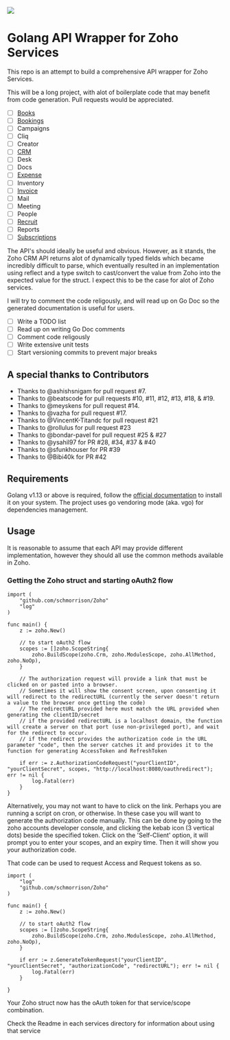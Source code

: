 [![](https://godoc.org/github.com/schmorrison/Zoho?status.svg)](http://godoc.org/github.com/schmorrison/Zoho)

# Golang API Wrapper for Zoho Services

This repo is an attempt to build a comprehensive API wrapper for Zoho Services.

This will be a long project, with alot of boilerplate code that may benefit from code generation. Pull requests would be appreciated.

- [ ] [Books](https://github.com/schmorrison/Zoho/tree/master/books)
- [ ] [Bookings](https://github.com/schmorrison/Zoho/tree/master/bookings)
- [ ] Campaigns
- [ ] Cliq
- [ ] Creator
- [ ] [CRM](https://github.com/schmorrison/Zoho/tree/master/crm)
- [ ] Desk
- [ ] Docs
- [ ] [Expense](https://github.com/schmorrison/Zoho/tree/master/expense)
- [ ] Inventory
- [ ] [Invoice](https://github.com/schmorrison/Zoho/tree/master/invoice)
- [ ] Mail
- [ ] Meeting
- [ ] People
- [ ] [Recruit](https://github.com/schmorrison/Zoho/tree/master/recruit)
- [ ] Reports
- [ ] [Subscriptions](https://github.com/schmorrison/Zoho/tree/master/subscriptions)

The API's should ideally be useful and obvious. However, as it stands, the Zoho CRM API returns alot of dynamically typed fields which became incredibly difficult to parse, which eventually resulted in an implementation using reflect and a type switch to cast/convert the value from Zoho into the expected value for the struct. I expect this to be the case for alot of Zoho services.

I will try to comment the code religously, and will read up on Go Doc so the generated documentation is useful for users.
- [ ] Write a TODO list
- [ ] Read up on writing Go Doc comments
- [ ] Comment code religously
- [ ] Write extensive unit tests
- [ ] Start versioning commits to prevent major breaks

## A special thanks to Contributors
- Thanks to @ashishsnigam for pull request #7.
- Thanks to @beatscode for pull requests #10, #11, #12, #13, #18, & #19.
- Thanks to @meyskens for pull request #14.
- Thanks to @vazha for pull request #17.
- Thanks to @VincentK-Titandc for pull request #21
- Thanks to @rollulus for pull request #23
- Thanks to @bondar-pavel for pull request #25 & #27
- Thanks to @ysahil97 for PR #28, #34, #37 & #40
- Thanks to @sfunkhouser for PR #39
- Thanks to @Bibi40k for PR #42

## Requirements

Golang v1.13 or above is required, follow the [official documentation](https://golang.org/doc/install) to install it on your system.
The project uses go vendoring mode (aka. vgo) for dependencies management.

## Usage

It is reasonable to assume that each API may provide different implementation, however they should all use the common methods available in Zoho.

### Getting the Zoho struct and starting oAuth2 flow

    import (
        "github.com/schmorrison/Zoho"
        "log"
    )

    func main() {
        z := zoho.New()

        // to start oAuth2 flow
        scopes := []zoho.ScopeString{
            zoho.BuildScope(zoho.Crm, zoho.ModulesScope, zoho.AllMethod, zoho.NoOp),
        }

        // The authorization request will provide a link that must be clicked on or pasted into a browser.
        // Sometimes it will show the consent screen, upon consenting it will redirect to the redirectURL (currently the server doesn't return a value to the browser once getting the code)
        // The redirectURL provided here must match the URL provided when generating the clientID/secret
        // if the provided redirectURL is a localhost domain, the function will create a server on that port (use non-privileged port), and wait for the redirect to occur.
        // if the redirect provides the authorization code in the URL parameter "code", then the server catches it and provides it to the function for generating AccessToken and RefreshToken

        if err := z.AuthorizationCodeRequest("yourClientID", "yourClientSecret", scopes, "http://localhost:8080/oauthredirect"); err != nil {
            log.Fatal(err)
        }
    }

Alternatively, you may not want to have to click on the link. Perhaps you are running a script on cron, or otherwise. In these case you will want to generate the authorization code manually. This can be done by going to the zoho accounts developer console, and clicking the kebab icon (3 vertical dots) beside the specified token. Click on the 'Self-Client' option, it will prompt you to enter your scopes, and an expiry time. Then it will show you your authorization code.

That code can be used to request Access and Request tokens as so.

    import (
        "log"
        "github.com/schmorrison/Zoho"
    )

    func main() {
        z := zoho.New()

        // to start oAuth2 flow
        scopes := []zoho.ScopeString{
            zoho.BuildScope(zoho.Crm, zoho.ModulesScope, zoho.AllMethod, zoho.NoOp),
        }

        if err := z.GenerateTokenRequest("yourClientID", "yourClientSecret", "authorizationCode", "redirectURL"); err != nil {
            log.Fatal(err)
        }

    }

Your Zoho struct now has the oAuth token for that service/scope combination.

Check the Readme in each services directory for information about using that service
